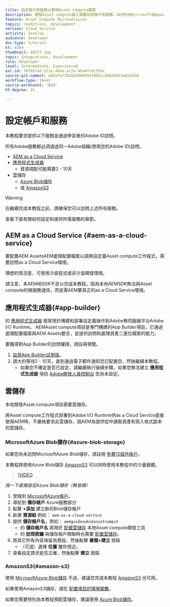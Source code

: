 ```yaml
---
title: 設定帳戶和服務以實現Asset compute擴展
description: 開發Asset compute員工需要訪問客戶和服務，AEM包括Microsoft或Amazon提供的as a Cloud Service、應用構建器和雲儲存。
feature: Asset Compute Microservices
topics: renditions, development
version: Cloud Service
activity: develop
audience: developer
doc-type: tutorial
kt: 6264
thumbnail: 40377.jpg
topic: Integrations, Development
role: Developer
level: Intermediate, Experienced
exl-id: 707657ad-221e-4dab-ac2a-46a4fcbc55bc
source-git-commit: eb6a7ef343a43000855f8d5cc69bde0fae81d3e6
workflow-type: tm+mt
source-wordcount: '623'
ht-degree: 1%

---
```


# 設定帳戶和服務

本教程要求提供以下服務並通過學習者的Adobe ID訪問。

所有Adobe服務都必須通過同一Adobe組織(使用您的Adobe ID)訪問。

+ [AEM as a Cloud Service ](#aem-as-a-cloud-service)
+ [應用程式生成器](#app-builder)
   + 資源調配可能需要2 - 10天
+ 雲儲存
   + [Azure Blob儲存](https://azure.microsoft.com/en-us/services/storage/blobs/)
   + 或 [AmazonS3](https://aws.amazon.com/s3/?did=ft_card&amp;trk=ft_card)

>[!WARNING]
>
>在繼續完成本教程之前，請確保您可以訪問上述所有服務。
> 
> 查看下面有關如何設定和提供所需服務的章節。

## AEM as a Cloud Service {#aem-as-a-cloud-service}

要配置AEM AssetsAEM處理配置檔案以調用自定義Asset compute工作程式，需要訪問as a Cloud Service環境。

理想的情況是，可使用沙盒程式或非沙盒開發環境。

請注意，本AEM地SDK不足以完成本教程，因為本地AEMSDK無法與Asset compute的微服務通信，而是需AEM要真正的as a Cloud Service環境。

## 應用程式生成器{#app-builder}

的 [應用程式生成器](https://developer.adobe.com/app-builder/) 框架用於構建和部署自定義操作到Adobe無伺服器平台Adobe I/O Runtime。 AEMAsset compute項目是專門構建的App Builder項目，它通過處理配置檔案與AEM Assets整合，並提供訪問和處理資產二進位檔案的能力。

要獲得對App Builder的訪問權限，請註冊預覽。

1. [註冊App Builder試用版](https://developer.adobe.com/app-builder/trial/)。
1. 請大約等待2 - 10天，直到通過電子郵件通知您已配置您，然後繼續本教程。
   + 如果您不確定是否已設定，請繼續執行後續步驟，如果您無法建立 __應用程式生成器__ 項目 [Adobe開發人員控制台](https://developer.adobe.com/console/) 您尚未設定。

## 雲儲存

本地開發Asset compute項目需要雲儲存。

將Asset compute工作程式部署到Adobe I/O Runtime供as a Cloud Service直接使用AEM時，不嚴格要求此雲儲存，因AEM為提供從中讀取資產和寫入格式副本的雲儲存。

### MicrosoftAzure Blob儲存{#azure-blob-storage}

如果您尚未訪問MicrosoftAzure Blob儲存，請註冊 [免費12個月帳戶](https://azure.microsoft.com/en-us/free/)。

本教程將使用Azure Blob儲存 [AmazonS3](#amazon-s3) 可以同時使用本教程中的少量變體。

>[!VIDEO](https://video.tv.adobe.com/v/40377/?quality=12&learn=on)

_按一下直接設定Azure Blob儲存（無音頻）_

1. 登錄到 [MicrosoftAzure帳戶](https://azure.microsoft.com/en-us/account/)。
1. 導航到 __儲存帳戶__ Azure服務部分
1. 點擊 __+添加__ 建立新的Blob儲存帳戶
1. 新建 __資源組__ 例如： `aem-as-a-cloud-service`
1. 提供 __儲存帳戶名__，例如： `aemguideswkndassetcomput`
   + 的 __儲存帳戶名__ 將用於 [配置雲儲存](../develop/environment-variables.md) 本地Asset compute開發工具
   + 的 __訪問密鑰__ 與儲存帳戶關聯時也需要 [配置雲儲存](../develop/environment-variables.md)。
1. 將其它所有內容保留為預設，然後點擊 __審閱+建立__ 按鈕
   + （可選）選擇 __位置__ 離你很近。
1. 查看設定請求是否正確，然後點擊 __建立__ 按鈕

### AmazonS3{#amazon-s3}

使用 [MicrosoftAzure Blob儲存](#azure-blob-storage) 不過，建議您完成本教程 [AmazonS3](https://aws.amazon.com/s3/?did=ft_card&amp;trk=ft_card) 也可用。

如果使用AmazonS3儲存，請在 [配置項目的環境變數](../develop/environment-variables.md#amazon-s3)。

如果您需要特別為本教程預配雲儲存，建議使用 [Azure Blob儲存](#azure-blob-storage)。

